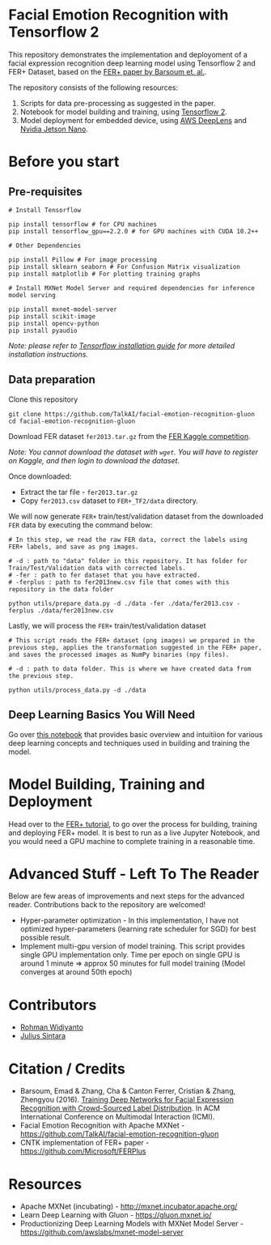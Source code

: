 # Facial Emotion Recognition with Tensorflow 2

This repository demonstrates the implementation and deployoment of a facial expression recognition deep learning model using Tensorflow 2 and FER+ Dataset, based on the [FER+ paper by Barsoum et. al.](https://arxiv.org/abs/1608.01041).

The repository consists of the following resources:
1. Scripts for data pre-processing as suggested in the paper.
1. Notebook for model building and training, using [Tensorflow 2](https://www.tensorflow.org).
1. Model deployment for embedded device, using [AWS DeepLens](https://aws.amazon.com/deeplens) and [Nvidia Jetson Nano](https://developer.nvidia.com/embedded/jetson-nano).



# Before you start

## Pre-requisites

```
# Install Tensorflow

pip install tensorflow # for CPU machines
pip install tensorflow_gpu==2.2.0 # for GPU machines with CUDA 10.2++
    
# Other Dependencies

pip install Pillow # For image processing
pip install sklearn seaborn # For Confusion Matrix visualization
pip install matplotlib # For plotting training graphs

# Install MXNet Model Server and required dependencies for inference model serving

pip install mxnet-model-server
pip install scikit-image
pip install opencv-python
pip install pyaudio
```

*Note: please refer to [Tensorflow installation guide](https://www.tensorflow.org/install) for more detailed installation instructions.*

## Data preparation

Clone this repository

```
git clone https://github.com/TalkAI/facial-emotion-recognition-gluon
cd facial-emotion-recognition-gluon
```

Download FER dataset `fer2013.tar.gz` from the [FER Kaggle competition](https://www.kaggle.com/c/challenges-in-representation-learning-facial-expression-recognition-challenge/data).

*Note: You cannot download the dataset with `wget`. You will have to register on Kaggle, and then login to download the dataset.*

Once downloaded:

* Extract the tar file - `fer2013.tar.gz`
* Copy `fer2013.csv` dataset to `FER+_TF2/data` directory. 

We will now generate `FER+` train/test/validation dataset from the downloaded `FER` data by executing the command below:

```
# In this step, we read the raw FER data, correct the labels using FER+ labels, and save as png images.

# -d : path to "data" folder in this repository. It has folder for Train/Test/Validation data with corrected labels.
# -fer : path to fer dataset that you have extracted.
# -ferplus : path to fer2013new.csv file that comes with this repository in the data folder
    
python utils/prepare_data.py -d ./data -fer ./data/fer2013.csv -ferplus ./data/fer2013new.csv
```

Lastly, we will process the `FER+` train/test/validation dataset

```
# This script reads the FER+ dataset (png images) we prepared in the previous step, applies the transformation suggested in the FER+ paper, and saves the processed images as NumPy binaries (npy files).

# -d : path to data folder. This is where we have created data from the previous step.

python utils/process_data.py -d ./data
```
 
## Deep Learning Basics You Will Need
Go over [this notebook](https://github.com/TalkAI/facial-emotion-recognition-gluon/tree/master/notebooks/Deep_Learning_Basics_Intuitions.ipynb) that provides basic overview and intuitiion for various deep learning concepts and techniques used in building and training the model.

# Model Building, Training and Deployment
Head over to the [FER+ tutorial](https://github.com/TalkAI/facial-emotion-recognition-gluon/tree/master/notebooks/Gluon_FERPlus.ipynb), to go over the process for building, training and deploying FER+ model. It is best to run as a live Jupyter Notebook, and you would need a GPU machine to complete training in a reasonable time. 

# Advanced Stuff - Left To The Reader

Below are few areas of improvements and next steps for the advanced reader. Contributions back to the repository are welcomed!

* Hyper-parameter optimization - In this implementation, I have not optimized hyper-parameters (learning rate scheduler for SGD) for best possible result.
* Implement multi-gpu version of model training. This script provides single GPU implementation only. Time per epoch on single GPU is around 1 minute => approx 50 minutes for full model training (Model converges at around 50th epoch)

# Contributors

* [Rohman Widiyanto](https://github.com/rohwid) 
* [Julius Sintara](https://github.com/juliussin)


# Citation / Credits

* Barsoum, Emad & Zhang, Cha & Canton Ferrer, Cristian & Zhang, Zhengyou (2016). [Training Deep Networks for Facial Expression Recognition with Crowd-Sourced Label Distribution](https://arxiv.org/abs/1608.01041). In ACM International Conference on Multimodal Interaction (ICMI).
* Facial Emotion Recognition with Apache MXNet - https://github.com/TalkAI/facial-emotion-recognition-gluon
* CNTK implementation of FER+ paper - https://github.com/Microsoft/FERPlus

# Resources

* Apache MXNet (incubating) - http://mxnet.incubator.apache.org/
* Learn Deep Learning with Gluon - https://gluon.mxnet.io/
* Productionizing Deep Learning Models with MXNet Model Server - https://github.com/awslabs/mxnet-model-server